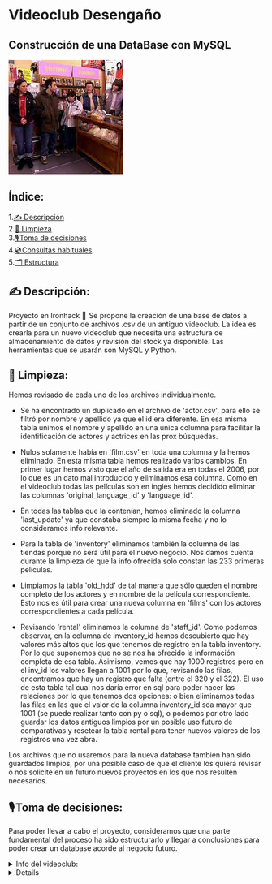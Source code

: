 # Videoclub Desengaño

## Construcción de una DataBase con MySQL

![oki](./images/descarga.jpeg)

## Índice:

1.[✍️ Descripción](#descripción)\
2.[🧹 Limpieza](#limpieza)\
3.[🎙️ Toma de decisiones](#decisiones)\
4.[💿 Consultas habituales](#consultas)\
5.[🗂️ Estructura](#estructura)


## ✍️ Descripción:<a name="descripción"/>

Proyecto en Ironhack 🔗  Se propone la creación de una base de datos a partir de un conjunto de archivos .csv de un antiguo videoclub. La idea es crearla para un nuevo videoclub que necesita una estructura de almacenamiento de datos y revisión del stock ya disponible. Las herramientas que se usarán son MySQL y Python.


## 🧹 Limpieza:<a name="limpieza"/>

Hemos revisado de cada uno de los archivos individualmente.

- Se ha encontrado un duplicado en el archivo de 'actor.csv', para ello se filtró por nombre y apellido ya que el id era diferente. En esa misma tabla unimos el nombre y apellido en una única columna para facilitar la identificación de actores y actrices en las prox búsquedas.

- Nulos solamente había en 'film.csv' en toda una columna y la hemos eliminado. En esta misma tabla hemos realizado varios cambios. En primer lugar hemos visto que el año de salida era en todas el 2006, por lo que es un dato mal introducido y eliminamos esa columna. Como en el videoclub todas las películas son en inglés hemos decidido eliminar las columnas 'original_language_id' y 'language_id'.

- En todas las tablas que la contenían, hemos eliminado la columna 'last_update' ya que constaba siempre la misma fecha y no lo consideramos info relevante.

- Para la tabla de 'inventory' eliminamos también la columna de las tiendas porque no será útil para el nuevo negocio. Nos damos cuenta durante la limpieza de que la info ofrecida solo constan las 233 primeras películas.

- Limpiamos la tabla 'old_hdd' de tal manera que sólo queden el nombre completo de los actores y en nombre de la película correspondiente. Esto nos es útil para crear una nueva columna en 'films' con los actores correspondientes a cada película.

- Revisando 'rental' eliminamos la columna de 'staff_id'. Como podemos observar, en la columna de inventory_id hemos descubierto que hay valores más altos que los que tenemos de registro en la tabla inventory. Por lo que suponemos que no se nos ha ofrecido la información completa de esa tabla. Asimismo, vemos que hay 1000 registros pero en el inv_id los valores llegan a 1001 por lo que, revisando las filas, encontramos que hay un registro que falta (entre el 320 y el 322). El uso de esta tabla tal cual nos daría error en sql para poder hacer las relaciones por lo que tenemos dos opciones: o bien eliminamos todas las filas en las que el valor de la columna inventory_id sea mayor que 1001 (se puede realizar tanto con py o sql), o podemos por otro lado guardar los datos antiguos limpios por un posible uso futuro de comparativas y resetear la tabla rental para tener nuevos valores de los registros una vez abra.

Los archivos que no usaremos para la nueva database también han sido guardados limpios, por una posible caso de que el cliente los quiera revisar o nos solicite en un futuro nuevos proyectos en los que nos resulten necesarios.



## 🎙️ Toma de decisiones:<a name="decisiones"/>

Para poder llevar a cabo el proyecto, consideramos que una parte fundamental del proceso ha sido estructurarlo y llegar a conclusiones para poder crear un database acorde al negocio futuro.

<details>
<summary>Info del videoclub:</summary>
<br>

- Una única tienda.
- Un único empleado que es el dueño.
- Todas las películas son en inglés.
- Modelo en el que es el empleado el que elige una película personalizada para el cliente.
- Durante el mes de cumpleaños del cliente hay descuento en el alquiler.
</details>

<details>
<summary>Transformaciones:</summary>
<br>
Por ende, consideramos que tenemos que hacer los siguientes **cambios**:

- Las tablas que necesitamos son: **film**, **rental**, **inventory**.
- Creamos nueva tabla para **clientes** e introducimos primer cliente ficticio para pruebas.
- Prescindimos de los datos previos de 'rental' ya que están incompletos. Se le sugiere al cliente que nos dé la base de datos completa, mientras usaremos una nueva tabla para ir rellenando los nuevos alquileres postreapertura.
- Creamos las relaciones de nuestra database de la siguiente manera:

![sql](./notebooks/SQL/foto_diagrama.png)


## 💿 Consultas habituales:<a name="consultas"/>


Para dar una imagen de cuestiones relevantes para el negocio hemos creado diez queries que se podrán aplicar al negocio. Dan respuesta a lo siguiente:

1. Saber la película que mejor rating le dan los clientes.
2. Qué clientes han alquilado más veces.
3. En qué zona viven los clientes que más alquilan.
4. Lista de los cumpleaños de este mes.
5. Las peliculas de duración más corta con mejor valoración.
6. Películas del actor x que duren menos de 2 horas.
7. 10 películas de las que tenemos más stock.
8. Las 5 pelicukas se pueden alquilar más días.
9. Tabla de los clientes que tienen que devolver películas este mes.
10. Qué special features tiene la peli que va a alquilar el cliente.



## 🗂️ Estructura:<a name="estructura"/>

root 

|__ notebooks/    

|__   |__ Limpieza/       # Archivos resultantes del proceso de limpieza

|__  |__ SQL/            # Archivos .sql del proceso de creación y filtrado de la database.

|

|__ images/             # Contiene la imágenes que se han usado en el proyecto   
|

|__ .gitignore          # Archivo gitignore     
|

|__ README.md           # Descripción del proyecto

